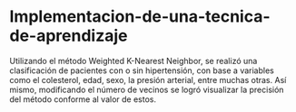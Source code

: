 # Implementacion-de-una-tecnica-de-aprendizaje

Utilizando el método Weighted K-Nearest Neighbor, se realizó una clasificación de pacientes con o sin hipertensión, con base a variables como el colesterol, edad, sexo, la presión arterial, entre muchas otras. Así mismo, modificando el número de vecinos se logró visualizar la precisión del método conforme al valor de estos. 
